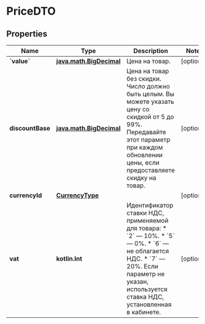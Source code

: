 
# PriceDTO

## Properties
| Name | Type | Description | Notes |
| ------------ | ------------- | ------------- | ------------- |
| **&#x60;value&#x60;** | [**java.math.BigDecimal**](java.math.BigDecimal.md) | Цена на товар. |  [optional] |
| **discountBase** | [**java.math.BigDecimal**](java.math.BigDecimal.md) | Цена на товар без скидки.  Число должно быть целым. Вы можете указать цену со скидкой от 5 до 99%.  Передавайте этот параметр при каждом обновлении цены, если предоставляете скидку на товар.  |  [optional] |
| **currencyId** | [**CurrencyType**](CurrencyType.md) |  |  [optional] |
| **vat** | **kotlin.Int** | Идентификатор ставки НДС, применяемой для товара:  * &#x60;2&#x60; — 10%. * &#x60;5&#x60; — 0%. * &#x60;6&#x60; — не облагается НДС. * &#x60;7&#x60; — 20%.  Если параметр не указан, используется ставка НДС, установленная в кабинете.  |  [optional] |



